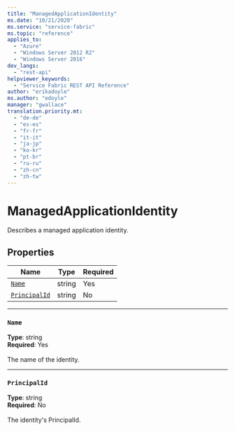 ```yaml
---
title: "ManagedApplicationIdentity"
ms.date: "10/21/2020"
ms.service: "service-fabric"
ms.topic: "reference"
applies_to: 
  - "Azure"
  - "Windows Server 2012 R2"
  - "Windows Server 2016"
dev_langs: 
  - "rest-api"
helpviewer_keywords: 
  - "Service Fabric REST API Reference"
author: "erikadoyle"
ms.author: "edoyle"
manager: "gwallace"
translation.priority.mt: 
  - "de-de"
  - "es-es"
  - "fr-fr"
  - "it-it"
  - "ja-jp"
  - "ko-kr"
  - "pt-br"
  - "ru-ru"
  - "zh-cn"
  - "zh-tw"
---
```

# ManagedApplicationIdentity

Describes a managed application identity.

## Properties
| Name | Type | Required |
| --- | --- | --- |
| [`Name`](#name) | string | Yes |
| [`PrincipalId`](#principalid) | string | No |

____
### `Name`
__Type__: string <br/>
__Required__: Yes<br/>
<br/>
The name of the identity.

____
### `PrincipalId`
__Type__: string <br/>
__Required__: No<br/>
<br/>
The identity's PrincipalId.
